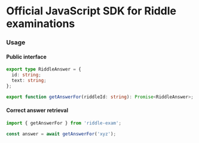 # Official JavaScript SDK for Riddle examinations

### Usage

#### Public interface
```ts
export type RiddleAnswer = {
  id: string;
  text: string;
};

export function getAnswerFor(riddleId: string): Promise<RiddleAnswer>;
```

#### Correct answer retrieval
```ts
import { getAnswerFor } from 'riddle-exam';

const answer = await getAnswerFor('xyz');
```
